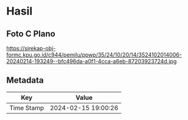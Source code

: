 # Hasil

## Foto C Plano

https://sirekap-obj-formc.kpu.go.id/c944/pemilu/ppwp/35/24/10/20/14/3524102014006-20240214-193249--bfc496da-a0f1-4cca-a6eb-87203923724d.jpg


## Metadata

| Key        | Value               |
| ---------- | ------------------- |
| Time Stamp | 2024-02-15 19:00:26 |



